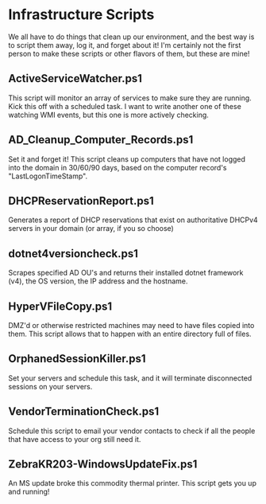 # Infrastructure Scripts

We all have to do things that clean up our environment, and the best way is to script them away, log it, and forget about it! I'm certainly not the first person to make these scripts or other flavors of them, but these are mine!

## ActiveServiceWatcher.ps1

This script will monitor an array of services to make sure they are running. Kick this off with a scheduled task. I want to write another one of these watching WMI events, but this one is more actively checking. 

## AD_Cleanup_Computer_Records.ps1

Set it and forget it! This script cleans up computers that have not logged into the domain in 30/60/90 days, based on the computer record's "LastLogonTimeStamp".

## DHCPReservationReport.ps1
Generates a report of DHCP reservations that exist on authoritative DHCPv4 servers in your domain (or array, if you so choose)

## dotnet4versioncheck.ps1

Scrapes specified AD OU's and returns their installed dotnet framework (v4), the OS version, the IP address and the hostname. 

## HyperVFileCopy.ps1

DMZ'd or otherwise restricted machines may need to have files copied into them. This script allows that to happen with an entire directory full of files. 

## OrphanedSessionKiller.ps1

Set your servers and schedule this task, and it will terminate disconnected sessions on your servers.

## VendorTerminationCheck.ps1

Schedule this script to email your vendor contacts to check if all the people that have access to your org still need it.

## ZebraKR203-WindowsUpdateFix.ps1

An MS update broke this commodity thermal printer. This script gets you up and running!
